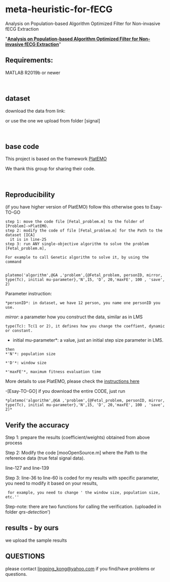 # meta-heuristic-for-fECG

Analysis on Population-based Algorithm Optimized Filter for Non-invasive fECG Extraction


"**[Analysis on Population-based Algorithm Optimized Filter for Non-invasive fECG Extraction](https://www.sciencedirect.com/science/article/pii/S1568494623003411?dgcid=coauthor)**"

## Requirements: 

MATLAB R2019b or newer

<br>

## dataset 

download the data from link:

or use the one we upload from folder [signal]

<br>

## base code 
This project is based on the framework [PlatEMO](https://github.com/BIMK/PlatEMO)

We thank this group for sharing their code.

<br>

## Reproducibility 

(if you have higher version of PlatEMO) follow this otherwise goes to Esay-TO-GO
    
    step 1: move the code file [Fetal_problem.m] to the folder of [Problem]->PlatEMO.
    step 2: modify the code of file [Fetal_problem.m] for the Path to the dataset [ICA]
      it is in line-25
    step 3: run ANY single-objective algorithm to solve the problem  [Fetal_problem.m],

    For example to call Genetic algorithm to solve it, by using the command 


    platemo('algorithm',@GA ,'problem',{@Fetal_problem, personID, mirror, type(Tc), initial mu-parameter},'N',15, 'D', 20,'maxFE', 100 , 'save', 2)

Parameter instruction:
 
    *personID*: in dataset, we have 12 person, you name one personID you use.

   *mirror*: a parameter how you construct the data, similar as in LMS
    
    type(Tc): Tc(1 or 2), it defines how you change the coeffient, dynamic or constant.
    
   * initial mu-parameter*: a value, just an initial step size parameter in LMS. 
    
    then 
    *'N'*: population size
    
    *'D'*: window size
    
    *'maxFE'*, maximum fitness evaluation time


More details to use PlatEMO, please check the [instructions here](https://github.com/BIMK/PlatEMO) 

-[Esay-TO-GO] if you download the entire CODE, just run

    *platemo('algorithm',@GA ,'problem',{@Fetal_problem, personID, mirror, type(Tc), initial mu-parameter},'N',15, 'D', 20,'maxFE', 100 , 'save', 2)*



## Verify the accuracy

Step 1: prepare the results (coefficient/weights) obtained from above process

Step 2: Modify the code [mooOpenSource.m] where the Path to the reference data (true fetal signal data).

line-127 and line-139

Step 3: line-36 to line-60 is coded for my results with specific parameter, you need to modify it based on your results,

     for example, you need to change ' the window size, population size, etc.''
Step-note: there are two functions for calling the verification. (uploaded in folder *qrs-detection*')     
     
## results - by ours

 we upload the sample results

## QUESTIONS

please contact lingping_kong@yahoo.com if you find/have problems or questions.


